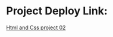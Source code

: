<h1>Project Deploy Link:</h1>
<a href="https://65b6b606b7d1d89a2f756de2--bright-capybara-bf0918.netlify.app/" target="_blank">Html and Css project 02</a>
